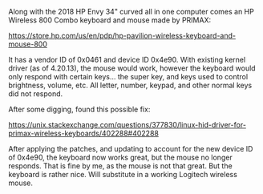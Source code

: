Along with the 2018 HP Envy 34" curved all in one computer comes an HP Wireless 800 Combo keyboard and mouse made by PRIMAX:

https://store.hp.com/us/en/pdp/hp-pavilion-wireless-keyboard-and-mouse-800

It has a vendor ID of 0x0461 and device ID 0x4e90. With existing kernel driver (as of 4.20.13), the mouse would work, however the keyboard would only respond with certain keys... the super key, and keys used to control brightness, volume, etc.  All letter, number, keypad, and other normal keys did not respond.

After some digging, found this possible fix:

https://unix.stackexchange.com/questions/377830/linux-hid-driver-for-primax-wireless-keyboards/402288#402288

After applying the patches, and updating to account for the new device ID of 0x4e90, the keyboard now works great, but the mouse no longer responds. That is fine by me, as the mouse is not that great. But the keyboard is rather nice. Will substitute in a working Logitech wireless mouse.
